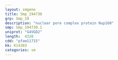 ```yaml
---
layout: smgene
title: Smp_194730
grp: Smp_19
description: "nuclear pore complex protein Nup160"
smp: Smp_194730.1
uniprot: "G4VGD2"
length:  4320
cdd: "pfam11715"
kk: K14303
categories: sm
---
```

